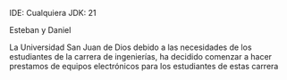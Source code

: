 
IDE: Cualquiera
JDK: 21

Esteban y Daniel

La Universidad San Juan de Dios debido a las necesidades de los estudiantes de la
carrera de ingenierías, ha decidido comenzar a hacer prestamos de equipos
electrónicos para los estudiantes de estas carrera
